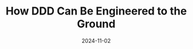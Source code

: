---
title: "How DDD Can Be Engineered to the Ground"
excerpt: ""
coverImage: "/blog/assets/ddd-cover.jpg"
date: "2024-11-02"
ogImage:
  url: "/blog/assets/ddd-cover.jpg"
categories: ["ddd", "system-design"]
---